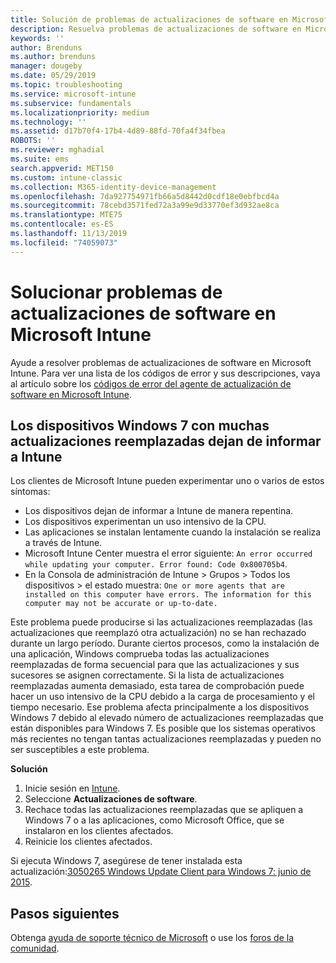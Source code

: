 ```yaml
---
title: Solución de problemas de actualizaciones de software en Microsoft Intune - Azure | Microsoft Docs
description: Resuelva problemas de actualizaciones de software en Microsoft Intune.
keywords: ''
author: Brenduns
ms.author: brenduns
manager: dougeby
ms.date: 05/29/2019
ms.topic: troubleshooting
ms.service: microsoft-intune
ms.subservice: fundamentals
ms.localizationpriority: medium
ms.technology: ''
ms.assetid: d17b70f4-17b4-4d89-88fd-70fa4f34fbea
ROBOTS: ''
ms.reviewer: mghadial
ms.suite: ems
search.appverid: MET150
ms.custom: intune-classic
ms.collection: M365-identity-device-management
ms.openlocfilehash: 7da927754971fb66a5d8442d0cdf18e0ebfbcd4a
ms.sourcegitcommit: 78cebd3571fed72a3a99e9d33770ef3d932ae8ca
ms.translationtype: MTE75
ms.contentlocale: es-ES
ms.lasthandoff: 11/13/2019
ms.locfileid: "74059073"
---
```

# <a name="troubleshoot-software-updates-in-microsoft-intune"></a>Solucionar problemas de actualizaciones de software en Microsoft Intune

Ayude a resolver problemas de actualizaciones de software en Microsoft Intune. Para ver una lista de los códigos de error y sus descripciones, vaya al artículo sobre los [códigos de error del agente de actualización de software en Microsoft Intune](../protect/software-update-agent-error-codes.md).

## <a name="windows-7-devices-with-many-superseded-updates-stop-reporting-to-intune"></a>Los dispositivos Windows 7 con muchas actualizaciones reemplazadas dejan de informar a Intune

Los clientes de Microsoft Intune pueden experimentar uno o varios de estos síntomas:

- Los dispositivos dejan de informar a Intune de manera repentina.  
- Los dispositivos experimentan un uso intensivo de la CPU.
- Las aplicaciones se instalan lentamente cuando la instalación se realiza a través de Intune.
- Microsoft Intune Center muestra el error siguiente: `An error occurred while updating your computer. Error found: Code 0x800705b4`.
- En la Consola de administración de Intune > Grupos > Todos los dispositivos > el estado muestra: `One or more agents that are installed on this computer have errors. The information for this computer may not be accurate or up-to-date.`

Este problema puede producirse si las actualizaciones reemplazadas (las actualizaciones que reemplazó otra actualización) no se han rechazado durante un largo período. Durante ciertos procesos, como la instalación de una aplicación, Windows comprueba todas las actualizaciones reemplazadas de forma secuencial para que las actualizaciones y sus sucesores se asignen correctamente. Si la lista de actualizaciones reemplazadas aumenta demasiado, esta tarea de comprobación puede hacer un uso intensivo de la CPU debido a la carga de procesamiento y el tiempo necesario. Ese problema afecta principalmente a los dispositivos Windows 7 debido al elevado número de actualizaciones reemplazadas que están disponibles para Windows 7. Es posible que los sistemas operativos más recientes no tengan tantas actualizaciones reemplazadas y pueden no ser susceptibles a este problema.

**Solución**

1. Inicie sesión en [Intune](https://go.microsoft.com/fwlink/?linkid=2090973).
2. Seleccione **Actualizaciones de software**.
3. Rechace todas las actualizaciones reemplazadas que se apliquen a Windows 7 o a las aplicaciones, como Microsoft Office, que se instalaron en los clientes afectados.
4. Reinicie los clientes afectados.

Si ejecuta Windows 7, asegúrese de tener instalada esta actualización:[3050265 Windows Update Client para Windows 7: junio de 2015](https://support.microsoft.com/kb/3050265).

## <a name="next-steps"></a>Pasos siguientes

Obtenga [ayuda de soporte técnico de Microsoft](get-support.md) o use los [foros de la comunidad](https://social.technet.microsoft.com/Forums/en-US/home?category=microsoftintune).